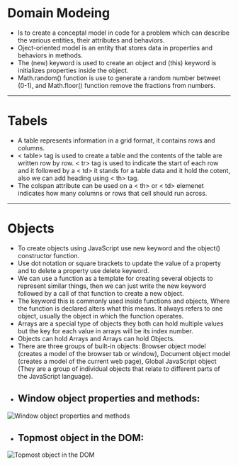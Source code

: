 # Domain Modeing
* Is to create a conceptal model in code for a problem which can describe the various entities, their attributes and behaviors.
* Oject-oriented model is an entity that stores data in properties and behaviors in methods.
* The (new) keyword is used to create an object and (this) keyword is initializes properties inside the object.
* Math.random() function is use to generate a random number betweet (0-1), and Math.floor() function remove the fractions from numbers.
<hr>

# Tabels
* A table represents information in a grid format, it contains rows and columns.
* < table> tag is used to create a table and the contents of the table are written row by row.
< tr> tag is used to indicate the start of each row and it followed by a < td> it stands for a table data and it hold the cotent, also we can add heading using < th> tag.
* The colspan attribute can be used on a < th> or < td> elemenet  indicates how many columns or rows that cell should run across.
<hr>

# Objects
* To create objects using JavaScript use new keyword and the object() constructor function.
* Use dot notation or square brackets to update the value of a property and to delete a property use delete keyword.
* We can use a function as a template for creating several objects to represent similar things, then we can just write the new keyword followed by a call of that function to create a new object.
* The keyword this is commonly used inside functions and objects, Where the function is declared alters what this means. It always refers to one object, usually the object in which the function operates.
* Arrays are a special type of objects they both can hold multiple values but the key for each value in arrays will be its index number.
* Objects can hold Arrays and Arrays can hold Objects.
* There are three groups of built-in objects: Browser object model (creates a model of the browser tab or window), Document object model (creates a model of the current web page), Global JavaScript object (They are a group of individual objects that relate to different parts of the JavaScript language).
* ## Window object properties and methods:
![Window object properties and methods](https://serving.photos.photobox.com/27572228bfb839e384ba36b508c4efee3b5c091a70ccd98864ace0e2e8d2d77e54bbd127.jpg)
* ## Topmost object in the DOM:
![Topmost object in the DOM](https://serving.photos.photobox.com/9280002574269aede1fdf26fc825d1e49c303fdd0692037ac3a7395c8392983d1646aaee.jpg)